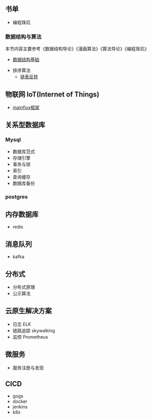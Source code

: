 ## 书单

- 编程珠玑

### 数据结构与算法

本节内容主要参考《数据结构导论》《漫画算法》《算法导论》《编程珠玑》

<!-- - [算法概述](./science/data-structure/algorithm-overview.md)  -->

- [数据结构基础](./science/data-structure/data-structure.md)

<!--  - [树](./science/data-structure/tree.md)

- [排序算法](./science/data-structure/sort-algo.md)

- [面试常见算法](./science/data-structure/aigo-interview.md)

- [算法的实际应用](./science/data-structure/aigo-apply.md)  -->

- 排序算法
    - [链表反转](./science/algorithm/list-reverse.md)



## 物联网 loT(Internet of Things)
- [mainflux框架](./lot/mainflux/00-tree.md)



## 关系型数据库
### Mysql
- 数据库范式
- 存储引擎
- 事务与锁
- 索引
- 查询缓存
- 数据库备份
### postgres

## 内存数据库

- redis



## 消息队列

- kafka



## 分布式

- 分布式原理
- 公示算法



## 云原生解决方案

- 日志 ELK
- 链路追踪 skywalking
- 监控 Prometheus



## 微服务

- 服务注册与发现



## CICD

- gogs
- docker
- jenkins
- k8s